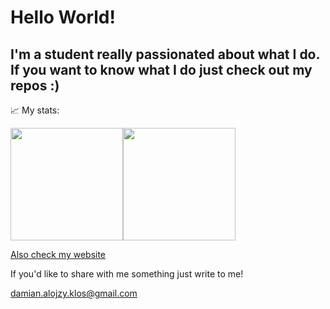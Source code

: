 # Hello World!
I'm a student really passionated about what I do. If you want to know what I do just check out my repos :) 
---
📈 My stats:

<img height="180em" src="https://github-readme-stats.vercel.app/api?username=alojzy231&show_icons=true&hide_border=true&&count_private=true&include_all_commits=true" /><img height="180em" src="https://github-readme-stats.vercel.app/api/top-langs/?username=alojzy231&layout=compact" />



<a href="https://damian-klos-resume.herokuapp.com/">Also check my website<a/>

If you'd like to share with me something just write to me!
  
<a href="mailto:damian.alojzy.klos@gmail.com">damian.alojzy.klos@gmail.com</a>

<!--
**alojzy231/alojzy231** is a ✨ _special_ ✨ repository because its `README.md` (this file) appears on your GitHub profile.

Here are some ideas to get you started:

- 🔭 I’m currently working on ...
- 🌱 I’m currently learning ...
- 👯 I’m looking to collaborate on ...
- 🤔 I’m looking for help with ...
- 💬 Ask me about ...
- 📫 How to reach me: ...
- 😄 Pronouns: ...
- ⚡ Fun fact: ...
-->
